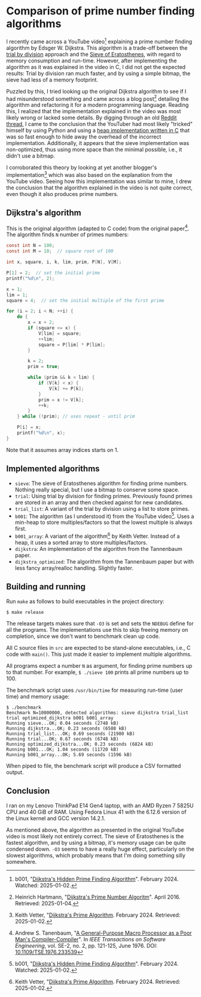 # Comparison of prime number finding algorithms
I recently came across a YouTube video[^1] explaining a prime number finding 
algorithm by Edsger W. Dijkstra. This algorithm is a trade-off between the 
[trial by division](https://en.wikipedia.org/wiki/Trial_division) approach and 
the [Sieve of Eratosthenes](https://en.wikipedia.org/wiki/Sieve_of_Eratosthenes), 
with regard to memory consumption and run-time. However, after implementing the 
algorithm as it was explained in the video in C, I did not get the 
expected results: Trial by division ran much faster, and by using a simple bitmap,
the sieve had less of a memory footprint. 

Puzzled by this, I tried looking up the original Dijkstra algorithm to see if 
I had misunderstood something and came across a blog post[^2] detailing the
algorithm and refactoring it for a modern programming language.
Reading this, I realized that the implementation explained in the video was
most likely wrong or lacked some details. By digging through an old
[Reddit thread](https://www.reddit.com/r/learnprogramming/comments/1apk2dk/help_needed_with_recreating_dijkstras_prime/),
I came to the conclusion that the YouTuber had most likely "tricked" 
himself by using Python and using a [heap implementation written 
in C](https://docs.python.org/3/library/heapq.html) that was so fast enough 
to hide away the overhead of the incorrect implementation. Additionally,
it appears that the sieve implementation was non-optimized, thus using more
space than the minimal possible, i.e., it didn't use a bitmap.

I corroborated this theory by looking at yet another blogger's 
implementation[^3] which was also based on the explanation from 
the YouTube video. Seeing how this implementation was similar to
mine, I drew the conclusion that the algorithm explained in the video
is not quite correct, even though it also produces prime numbers.


## Dijkstra's algorithm
This is the original algorithm (adapted to C code) from the 
original paper[^4]. The algorithm finds `N` number of primes numbers:
```C
const int N = 100;
const int M = 10;  // square root of 100

int x, square, i, k, lim, prim, P[N], V[M];

P[1] = 2;  // set the initial prime
printf("%d\n", 2);

x = 1;
lim = 1;
square = 4;  // set the initial multiple of the first prime

for (i = 2; i < N; ++i) {
    do {
        x = x + 2;
        if (square <= x) {
            V[lim] = square;
            ++lim;
            square = P[lim] * P[lim];
        }

        k = 2;
        prim = true;

        while (prim && k < lim) {
            if (V[k] < x) {
                V[k] += P[k];
            }
            prim = x != V[k];
            ++k;
        }
    } while (!prim); // uses repeat - until prim

    P[i] = x;
    printf("%d\n", x);
}
```
Note that it assumes array indices starts on 1.


## Implemented algorithms
* `sieve`: The sieve of Eratosthenes algorithm for finding prime numbers.
  Nothing really special, but I use a bitmap to conserve some space.
* `trial`: Using trial by division for finding primes. 
  Previously found primes are stored in an array and then checked 
  against for new candidates.
* `trial_list`: A variant of the trial by division using a list
  to store primes.
* `b001`: The algorithm (as I understood it) from the YouTube video[^1].
  Uses a min-heap to store multiples/factors so that the lowest multiple
  is always first.
* `b001_array`: A variant of the algorithm[^3] by Keith Vetter.
  Instead of a heap, it uses a sorted array to store multiples/factors.
* `dijkstra`: An implementation of the algorithm from the Tannenbaum
  paper.
* `dijkstra_optimized`: The algorithm from the Tannenbaum paper but with
  less fancy array/realloc handling. Slightly faster.


## Building and running
Run `make` as follows to build executables in the project directory:
```
$ make release
```

The release targets makes sure that `-O3` is set and sets the `NDEBUG` define
for all the programs. The implementations use this to skip freeing memory 
on completion, since we don't want to benchmark clean up code.

All C source files in `src` are expected to be stand-alone executables, i.e.,
C code with `main()`. This just made it easier to implement multiple algorithms.

All programs expect a number `N` as argument, for finding prime numbers up to that number. 
For example, `$ ./sieve 100` prints all prime numbers up to 100.

The benchmark script uses `/usr/bin/time` for measuring run-time (user time) and memory usage:
```
$ ./benchmark
Benchmark N=10000000, detected algorithms: sieve dijkstra trial_list trial optimized_dijkstra b001 b001_array
Running sieve...OK; 0.04 seconds (2748 kB)
Running dijkstra...OK; 0.23 seconds (6588 kB)
Running trial_list...OK; 0.69 seconds (21980 kB)
Running trial...OK; 0.67 seconds (6748 kB)
Running optimized_dijkstra...OK; 0.23 seconds (6824 kB)
Running b001...OK; 1.04 seconds (11720 kB)
Running b001_array...OK; 5.69 seconds (1596 kB)
```

When piped to file, the benchmark script will produce a CSV formatted output.

## Conclusion
I ran on my Lenovo ThinkPad E14 Gen4 laptop, with an AMD Ryzen 7 5825U CPU
and 40 GiB of RAM. Using Fedora Linux 41 with the 6.12.6 version of the Linux
kernel and GCC version 14.2.1.

As mentioned above, the algorithm as presented in the original YouTube video
is most likely not entirely correct. The sieve of Eratosthenes is the fastest
algorithm, and by using a bitmap, it's memory usage can be quite condensed
down. `-O3` seems to have a really huge effect, particularly on the slowest 
algorithms, which probably means that I'm doing something silly somewhere.


[^1]: b001, "[Dijkstra's Hidden Prime Finding Algorithm](https://www.youtube.com/watch?v=fwxjMKBMR7s)". February 2024. Watched: 2025-01-02.
[^2]: Heinrich Hartmann, "[Dijkstra's Prime Number Algoritm](https://www.heinrichhartmann.com/archive/Dijkstra%27s-Prime-Number-Algorithm.html)". April 2016. Retrieved: 2025-01-04.
[^3]: Keith Vetter, "[Dijkstra's Prime Algorithm](https://wiki.tcl-lang.org/page/Dijkstra%27s+Prime+Algorithm). February 2024. Retrieved: 2025-01-02.
[^4]: Andrew S. Tanenbaum, "[A General-Purpose Macro Processor as a Poor Man's Compiler-Compiler](https://ieeexplore.ieee.org/document/170A2350)". In _IEEE Transactions on Software Engineering_, vol. SE-2, no. 2, pp. 121-125, June 1976. DOI: [10.1109/TSE.1976.233539](https://dx.doi.org/https://www.heinrichhartmann.com/archive/Dijkstra%27s-Prime-Number-Algorithm.html)
